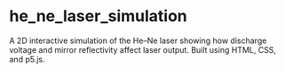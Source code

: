 # he_ne_laser_simulation
A 2D interactive simulation of the He–Ne laser showing how discharge voltage and mirror reflectivity affect laser output. Built using HTML, CSS, and p5.js.
